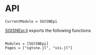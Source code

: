 # API 

```@meta
CurrentModule = SGtSNEpi
```

[SGtSNEpi.jl](https://github.com/fcdimitr/SGtSNEpi.jl) exports the
following functions

```@index
```


```@autodocs
Modules = [SGtSNEpi]
Pages = ["sgtsne.jl", "vis.jl"]
```
